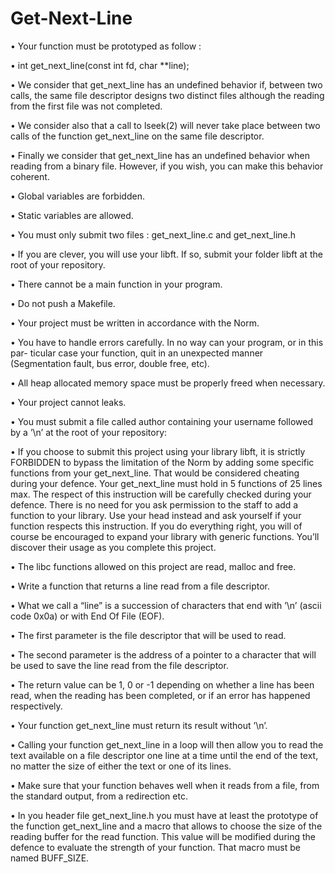 # Get-Next-Line

• Your function must be prototyped as follow :

  • int get_next_line(const int fd, char **line);
  

• We consider that get_next_line has an undefined behavior if, between two calls, the same file descriptor designs two distinct files although the reading from the first file was not completed.

• We consider also that a call to lseek(2) will never take place between two calls of the function get_next_line on the same file descriptor.

• Finally we consider that get_next_line has an undefined behavior when reading from a binary file. However, if you wish, you can make this behavior coherent.

• Global variables are forbidden.

• Static variables are allowed.

• You must only submit two files : get_next_line.c and get_next_line.h

• If you are clever, you will use your libft. If so, submit your folder libft at the root
of your repository.

• There cannot be a main function in your program.

• Do not push a Makefile.

• Your project must be written in accordance with the Norm.

• You have to handle errors carefully. In no way can your program, or in this par- ticular case your function, quit in an unexpected manner (Segmentation fault, bus error, double free, etc).

• All heap allocated memory space must be properly freed when necessary.

• Your project cannot leaks.

• You must submit a file called author containing your username followed by a ’\n’ at the root of your repository:

• If you choose to submit this project using your library libft, it is strictly FORBIDDEN to bypass the limitation of the Norm by adding some specific functions from your get_next_line. That would be considered cheating during your defence. Your get_next_line must hold in 5 functions of 25 lines max. The respect of this instruction will be carefully checked during your defence. There is no need for you ask permission to the staff to add a function to your library. Use your head instead and ask yourself if your function respects this instruction. If you do everything right, you will of course be encouraged to expand your library with generic functions. You’ll discover their usage as you complete this project.

• The libc functions allowed on this project are read, malloc and free.

• Write a function that returns a line read from a file descriptor.

• What we call a “line” is a succession of characters that end with ’\n’ (ascii code
0x0a) or with End Of File (EOF).

• The first parameter is the file descriptor that will be used to read.

• The second parameter is the address of a pointer to a character that will be used
to save the line read from the file descriptor.

• The return value can be 1, 0 or -1 depending on whether a line has been read, when the reading has been completed, or if an error has happened respectively.

• Your function get_next_line must return its result without ’\n’.

• Calling your function get_next_line in a loop will then allow you to read the text available on a file descriptor one line at a time until the end of the text, no matter the size of either the text or one of its lines.

• Make sure that your function behaves well when it reads from a file, from the standard output, from a redirection etc.

• In you header file get_next_line.h you must have at least the prototype of the function get_next_line and a macro that allows to choose the size of the reading buffer for the read function. This value will be modified during the defence to evaluate the strength of your function. That macro must be named BUFF_SIZE.
  
